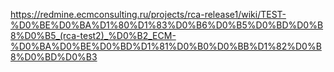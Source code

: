 https://redmine.ecmconsulting.ru/projects/rca-release1/wiki/TEST-%D0%BE%D0%BA%D1%80%D1%83%D0%B6%D0%B5%D0%BD%D0%B8%D0%B5_(rca-test2)_%D0%B2_ECM-%D0%BA%D0%BE%D0%BD%D1%81%D0%B0%D0%BB%D1%82%D0%B8%D0%BD%D0%B3
